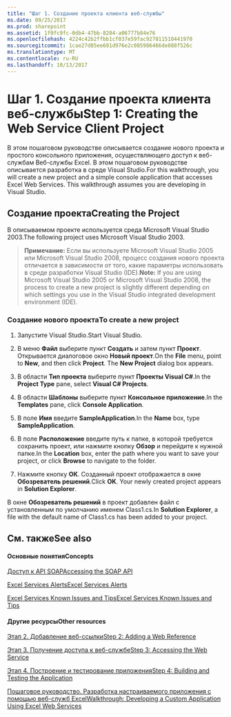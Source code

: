 ```yaml
---
title: "Шаг 1. Создание проекта клиента веб-службы"
ms.date: 09/25/2017
ms.prod: sharepoint
ms.assetid: 1f0fc9fc-0db4-47bb-8204-a06777b84e76
ms.openlocfilehash: 4224c42b2ffbb1cf037e59fac927811510441970
ms.sourcegitcommit: 1cae27d85ee691d976e2c085986466de088f526c
ms.translationtype: MT
ms.contentlocale: ru-RU
ms.lasthandoff: 10/13/2017
---
```

# <a name="step-1-creating-the-web-service-client-project"></a><span data-ttu-id="0b901-102">Шаг 1. Создание проекта клиента веб-службы</span><span class="sxs-lookup"><span data-stu-id="0b901-102">Step 1: Creating the Web Service Client Project</span></span>

<span data-ttu-id="0b901-p101">В этом пошаговом руководстве описывается создание нового проекта и простого консольного приложения, осуществляющего доступ к веб-службам Веб-службы Excel. В этом пошаговом руководстве описывается разработка в среде Visual Studio.</span><span class="sxs-lookup"><span data-stu-id="0b901-p101">For this walkthrough, you will create a new project and a simple console application that accesses Excel Web Services. This walkthrough assumes you are developing in Visual Studio.</span></span> 
  
    
    


## <a name="creating-the-project"></a><span data-ttu-id="0b901-105">Создание проекта</span><span class="sxs-lookup"><span data-stu-id="0b901-105">Creating the Project</span></span>

<span data-ttu-id="0b901-106">В описываемом проекте используется среда Microsoft Visual Studio 2003.</span><span class="sxs-lookup"><span data-stu-id="0b901-106">The following project uses Microsoft Visual Studio 2003.</span></span>
  
    
    

> <span data-ttu-id="0b901-107">**Примечание:** Если вы используете Microsoft Visual Studio 2005 или Microsoft Visual Studio 2008, процесс создания нового проекта отличается в зависимости от того, какие параметры использовать в среде разработки Visual Studio (IDE).</span><span class="sxs-lookup"><span data-stu-id="0b901-107">**Note:** If you are using Microsoft Visual Studio 2005 or Microsoft Visual Studio 2008, the process to create a new project is slightly different depending on which settings you use in the Visual Studio integrated development environment (IDE).</span></span>
  
    
    


### <a name="to-create-a-new-project"></a><span data-ttu-id="0b901-108">Создание нового проекта</span><span class="sxs-lookup"><span data-stu-id="0b901-108">To create a new project</span></span>


1. <span data-ttu-id="0b901-109">Запустите Visual Studio.</span><span class="sxs-lookup"><span data-stu-id="0b901-109">Start Visual Studio.</span></span>
    
  
2. <span data-ttu-id="0b901-p102">В меню **Файл** выберите пункт **Создать** и затем пункт **Проект**. Открывается диалоговое окно **Новый проект**.</span><span class="sxs-lookup"><span data-stu-id="0b901-p102">On the **File** menu, point to **New**, and then click **Project**. The **New Project** dialog box appears.</span></span>
    
  
3. <span data-ttu-id="0b901-112">В области **Тип проекта** выберите пункт **Проекты Visual C#**.</span><span class="sxs-lookup"><span data-stu-id="0b901-112">In the **Project Type** pane, select **Visual C# Projects**.</span></span>
    
  
4. <span data-ttu-id="0b901-113">В области **Шаблоны** выберите пункт **Консольное приложение**.</span><span class="sxs-lookup"><span data-stu-id="0b901-113">In the **Templates** pane, click **Console Application**.</span></span>
    
  
5. <span data-ttu-id="0b901-114">В поле **Имя** введите **SampleApplication**.</span><span class="sxs-lookup"><span data-stu-id="0b901-114">In the **Name** box, type **SampleApplication**.</span></span>
    
  
6. <span data-ttu-id="0b901-115">В поле **Расположение** введите путь к папке, в которой требуется сохранить проект, или нажмите кнопку **Обзор** и перейдите к нужной папке.</span><span class="sxs-lookup"><span data-stu-id="0b901-115">In the **Location** box, enter the path where you want to save your project, or click **Browse** to navigate to the folder.</span></span>
    
  
7. <span data-ttu-id="0b901-p103">Нажмите кнопку **ОК**. Созданный проект отображается в окне **Обозреватель решений**.</span><span class="sxs-lookup"><span data-stu-id="0b901-p103">Click **OK**. Your newly created project appears in **Solution Explorer**.</span></span> 
  
    
    
<span data-ttu-id="0b901-118">В окне **Обозреватель решений** в проект добавлен файл с установленным по умолчанию именем Class1.cs.</span><span class="sxs-lookup"><span data-stu-id="0b901-118">In **Solution Explorer**, a file with the default name of Class1.cs has been added to your project.</span></span>
    
  

## <a name="see-also"></a><span data-ttu-id="0b901-119">См. также</span><span class="sxs-lookup"><span data-stu-id="0b901-119">See also</span></span>


#### <a name="concepts"></a><span data-ttu-id="0b901-120">Основные понятия</span><span class="sxs-lookup"><span data-stu-id="0b901-120">Concepts</span></span>


  
    
    
 [<span data-ttu-id="0b901-121">Доступ к API SOAP</span><span class="sxs-lookup"><span data-stu-id="0b901-121">Accessing the SOAP API</span></span>](accessing-the-soap-api.md)
  
    
    
 [<span data-ttu-id="0b901-122">Excel Services Alerts</span><span class="sxs-lookup"><span data-stu-id="0b901-122">Excel Services Alerts</span></span>](excel-services-alerts.md)
  
    
    
 [<span data-ttu-id="0b901-123">Excel Services Known Issues and Tips</span><span class="sxs-lookup"><span data-stu-id="0b901-123">Excel Services Known Issues and Tips</span></span>](excel-services-known-issues-and-tips.md)
#### <a name="other-resources"></a><span data-ttu-id="0b901-124">Другие ресурсы</span><span class="sxs-lookup"><span data-stu-id="0b901-124">Other resources</span></span>


  
    
    
 [<span data-ttu-id="0b901-125">Этап 2. Добавление веб-ссылки</span><span class="sxs-lookup"><span data-stu-id="0b901-125">Step 2: Adding a Web Reference</span></span>](step-2-adding-a-web-reference.md)
  
    
    
 [<span data-ttu-id="0b901-126">Этап 3. Получение доступа к веб-службе</span><span class="sxs-lookup"><span data-stu-id="0b901-126">Step 3: Accessing the Web Service</span></span>](step-3-accessing-the-web-service.md)
  
    
    
 [<span data-ttu-id="0b901-127">Этап 4. Построение и тестирование приложения</span><span class="sxs-lookup"><span data-stu-id="0b901-127">Step 4: Building and Testing the Application</span></span>](step-4-building-and-testing-the-application.md)
  
    
    
 [<span data-ttu-id="0b901-128">Пошаговое руководство. Разработка настраиваемого приложения с помощью веб-служб Excel</span><span class="sxs-lookup"><span data-stu-id="0b901-128">Walkthrough: Developing a Custom Application Using Excel Web Services</span></span>](walkthrough-developing-a-custom-application-using-excel-web-services.md)

